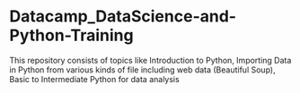 # Datacamp_DataScience-and-Python-Training
This repository consists of topics like Introduction to Python, Importing Data in Python from various kinds of file including web data (Beautiful Soup), Basic to Intermediate Python for data analysis
